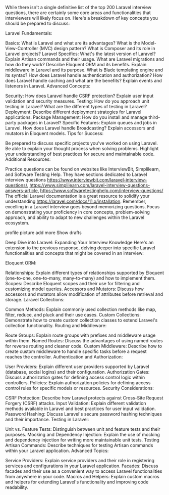While there isn't a single definitive list of the top 200 Laravel interview questions, there are certainly some core areas and functionalities that interviewers will likely focus on. Here's a breakdown of key concepts you should be prepared to discuss:

Laravel Fundamentals:

Basics:
What is Laravel and what are its advantages?
What is the Model-View-Controller (MVC) design pattern?
What is Composer and its role in Laravel projects?
Laravel Specifics:
What's the latest version of Laravel?
Explain Artisan commands and their usage.
What are Laravel migrations and how do they work?
Describe Eloquent ORM and its benefits.
Explain middleware in Laravel and its purpose.
What is Blade templating engine and its syntax?
How does Laravel handle authentication and authorization?
How does Laravel handle caching and what are the benefits?
Explain events and listeners in Laravel.
Advanced Concepts:

Security:
How does Laravel handle CSRF protection?
Explain user input validation and security measures.
Testing:
How do you approach unit testing in Laravel?
What are the different types of testing in Laravel?
Deployment:
Describe different deployment strategies for Laravel applications.
Package Management:
How do you install and manage third-party packages in Laravel?
Specific Features:
Explain queues and jobs in Laravel.
How does Laravel handle Broadcasting?
Explain accessors and mutators in Eloquent models.
Tips for Success:

Be prepared to discuss specific projects you've worked on using Laravel.
Be able to explain your thought process when solving problems.
Highlight your understanding of best practices for secure and maintainable code.
Additional Resources:

Practice questions can be found on websites like InterviewBit, Simplilearn, and Software Testing Help. They have sections dedicated to Laravel interview questions https://www.interviewbit.com/laravel-interview-questions/, https://www.simplilearn.com/laravel-interview-questions-answers-article, https://www.softwaretestinghelp.com/interview-questions/
The official Laravel documentation is a great resource to solidify your understanding https://laravel.com/docs/11.x/installation.
Remember, excelling in a Laravel interview goes beyond memorizing questions. Focus on demonstrating your proficiency in core concepts, problem-solving approach, and ability to adapt to new challenges within the Laravel ecosystem.

profile picture
add more
Show drafts






























Deep Dive into Laravel: Expanding Your Interview Knowledge
Here's an extension to the previous response, delving deeper into specific Laravel functionalities and concepts that might be covered in an interview:

Eloquent ORM:

Relationships: Explain different types of relationships supported by Eloquent (one-to-one, one-to-many, many-to-many) and how to implement them.
Scopes: Describe Eloquent scopes and their use for filtering and customizing model queries.
Accessors and Mutators: Discuss how accessors and mutators allow modification of attributes before retrieval and storage.
Laravel Collections:

Common Methods: Explain commonly used collection methods like map, filter, reduce, and pluck and their use cases.
Custom Collections: Demonstrate how to create custom collection classes to extend Laravel's collection functionality.
Routing and Middleware:

Route Groups: Explain route groups with prefixes and middleware usage within them.
Named Routes: Discuss the advantages of using named routes for reverse routing and cleaner code.
Custom Middleware: Describe how to create custom middleware to handle specific tasks before a request reaches the controller.
Authentication and Authorization:

User Providers: Explain different user providers supported by Laravel (database, social logins) and their configuration.
Authorization Gates: Discuss authorization gates for defining access control logic within controllers.
Policies: Explain authorization policies for defining access control rules for specific models or resources.
Security Considerations:

CSRF Protection: Describe how Laravel protects against Cross-Site Request Forgery (CSRF) attacks.
Input Validation: Explain different validation methods available in Laravel and best practices for user input validation.
Password Hashing: Discuss Laravel's secure password hashing techniques and their importance.
Testing in Laravel:

Unit vs. Feature Tests: Distinguish between unit and feature tests and their purposes.
Mocking and Dependency Injection: Explain the use of mocking and dependency injection for writing more maintainable unit tests.
Testing Artisan Commands: Describe techniques for testing Artisan commands within your Laravel application.
Advanced Topics:

Service Providers: Explain service providers and their role in registering services and configurations in your Laravel application.
Facades: Discuss facades and their use as a convenient way to access Laravel functionalities from anywhere in your code.
Macros and Helpers: Explain custom macros and helpers for extending Laravel's functionality and improving code readability.
